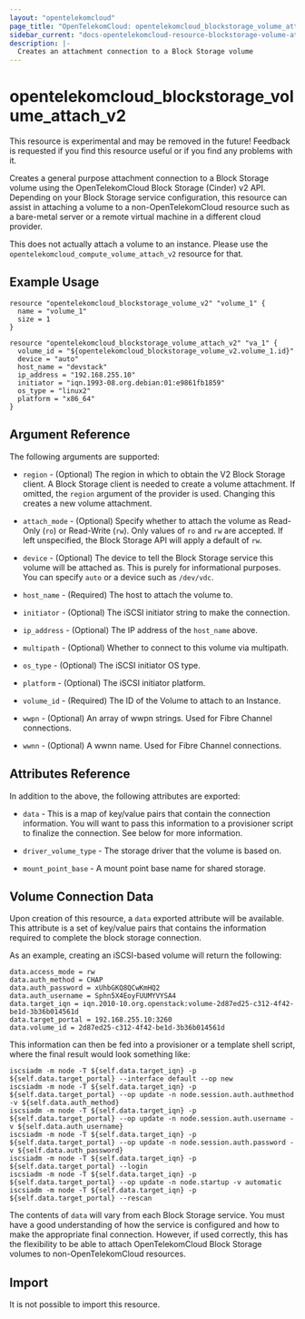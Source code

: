 ```yaml
---
layout: "opentelekomcloud"
page_title: "OpenTelekomCloud: opentelekomcloud_blockstorage_volume_attach_v2"
sidebar_current: "docs-opentelekomcloud-resource-blockstorage-volume-attach-v2"
description: |-
  Creates an attachment connection to a Block Storage volume
---
```


# opentelekomcloud\_blockstorage\_volume\_attach\_v2

This resource is experimental and may be removed in the future! Feedback
is requested if you find this resource useful or if you find any problems
with it.

Creates a general purpose attachment connection to a Block
Storage volume using the OpenTelekomCloud Block Storage (Cinder) v2 API.
Depending on your Block Storage service configuration, this
resource can assist in attaching a volume to a non-OpenTelekomCloud resource
such as a bare-metal server or a remote virtual machine in a
different cloud provider.

This does not actually attach a volume to an instance. Please use
the `opentelekomcloud_compute_volume_attach_v2` resource for that.

## Example Usage

```hcl
resource "opentelekomcloud_blockstorage_volume_v2" "volume_1" {
  name = "volume_1"
  size = 1
}

resource "opentelekomcloud_blockstorage_volume_attach_v2" "va_1" {
  volume_id = "${opentelekomcloud_blockstorage_volume_v2.volume_1.id}"
  device = "auto"
  host_name = "devstack"
  ip_address = "192.168.255.10"
  initiator = "iqn.1993-08.org.debian:01:e9861fb1859"
  os_type = "linux2"
  platform = "x86_64"
}
```

## Argument Reference

The following arguments are supported:

* `region` - (Optional) The region in which to obtain the V2 Block Storage
    client. A Block Storage client is needed to create a volume attachment.
    If omitted, the `region` argument of the provider is used. Changing this
    creates a new volume attachment.

* `attach_mode` - (Optional) Specify whether to attach the volume as Read-Only
  (`ro`) or Read-Write (`rw`). Only values of `ro` and `rw` are accepted.
  If left unspecified, the Block Storage API will apply a default of `rw`.

* `device` - (Optional) The device to tell the Block Storage service this
  volume will be attached as. This is purely for informational purposes.
  You can specify `auto` or a device such as `/dev/vdc`.

* `host_name` - (Required) The host to attach the volume to.

* `initiator` - (Optional) The iSCSI initiator string to make the connection.

* `ip_address` - (Optional) The IP address of the `host_name` above.

* `multipath` - (Optional) Whether to connect to this volume via multipath.

* `os_type` - (Optional) The iSCSI initiator OS type.

* `platform` - (Optional) The iSCSI initiator platform.

* `volume_id` - (Required) The ID of the Volume to attach to an Instance.

* `wwpn` - (Optional) An array of wwpn strings. Used for Fibre Channel
  connections.

* `wwnn` - (Optional) A wwnn name. Used for Fibre Channel connections.

## Attributes Reference

In addition to the above, the following attributes are exported:

* `data` - This is a map of key/value pairs that contain the connection
  information. You will want to pass this information to a provisioner
  script to finalize the connection. See below for more information.

* `driver_volume_type` - The storage driver that the volume is based on.

* `mount_point_base` - A mount point base name for shared storage.

## Volume Connection Data

Upon creation of this resource, a `data` exported attribute will be available.
This attribute is a set of key/value pairs that contains the information
required to complete the block storage connection.

As an example, creating an iSCSI-based volume will return the following:

```
data.access_mode = rw
data.auth_method = CHAP
data.auth_password = xUhbGKQ8QCwKmHQ2
data.auth_username = Sphn5X4EoyFUUMYVYSA4
data.target_iqn = iqn.2010-10.org.openstack:volume-2d87ed25-c312-4f42-be1d-3b36b014561d
data.target_portal = 192.168.255.10:3260
data.volume_id = 2d87ed25-c312-4f42-be1d-3b36b014561d
```

This information can then be fed into a provisioner or a template shell script,
where the final result would look something like:

```
iscsiadm -m node -T ${self.data.target_iqn} -p ${self.data.target_portal} --interface default --op new
iscsiadm -m node -T ${self.data.target_iqn} -p ${self.data.target_portal} --op update -n node.session.auth.authmethod -v ${self.data.auth_method}
iscsiadm -m node -T ${self.data.target_iqn} -p ${self.data.target_portal} --op update -n node.session.auth.username -v ${self.data.auth_username}
iscsiadm -m node -T ${self.data.target_iqn} -p ${self.data.target_portal} --op update -n node.session.auth.password -v ${self.data.auth_password}
iscsiadm -m node -T ${self.data.target_iqn} -p ${self.data.target_portal} --login
iscsiadm -m node -T ${self.data.target_iqn} -p ${self.data.target_portal} --op update -n node.startup -v automatic
iscsiadm -m node -T ${self.data.target_iqn} -p ${self.data.target_portal} --rescan
```

The contents of `data` will vary from each Block Storage service. You must have
a good understanding of how the service is configured and how to make the
appropriate final connection. However, if used correctly, this has the
flexibility to be able to attach OpenTelekomCloud Block Storage volumes to
non-OpenTelekomCloud resources.

## Import

It is not possible to import this resource.
